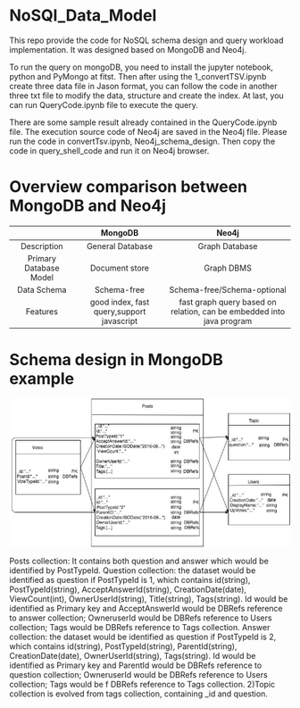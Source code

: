 # NoSQl_Data_Model
This repo provide the code for NoSQL schema design and query workload implementation. It was designed based on MongoDB and Neo4j.

To run the query on mongoDB, you need to install the jupyter notebook, python and PyMongo at fitst. Then after using the 1_convertTSV.ipynb create three data file in Jason format, you can follow the code in another three  txt file to modify the data, structure and create the index. At last, you can run QueryCode.ipynb file to execute the query. 

There are some sample result already contained in the QueryCode.ipynb file. The execution source code of Neo4j are saved in the Neo4j file. Please run the code in convertTsv.ipynb, Neo4j_schema_design. Then copy the code in query_shell_code and run it on Neo4j browser. 

# Overview comparison between MongoDB and Neo4j
|      | MongoDB | Neo4j |
|:--------------:|:----------------:|:----------------:|
| Description|  General Database    | Graph Database  |
| Primary Database Model| Document store | Graph DBMS|
| Data Schema|  Schema-free | Schema-free/Schema-optional |
| Features | good index, fast query,support javascript | fast graph query based on relation, can be embedded into java program|


# Schema design in MongoDB example

![image](https://github.com/FredericChai/NoSQl_Data_Model/blob/master/src/1.jpg)

Posts collection: It contains both question and answer which would be identified by PostTypeId.
Question collection: the dataset would be identified as question if PostTypeId is 1, which contains id(string), PostTypeId(string), AcceptAnswerId(string), CreationDate(date), ViewCount(int), OwnerUserId(string), Title(string), Tags(string). Id would be identified as Primary key and AcceptAnswerId would be DBRefs reference to answer collection; OwneruserId would be DBRefs reference to Users collection; Tags would be DBRefs reference to Tags collection. 
Answer collection: the dataset would be identified as question if PostTypeId is 2, which contains id(string), PostTypeId(string), ParentId(string), CreationDate(date), OwnerUserId(string), Tags(string). Id would be identified as Primary key and ParentId would be DBRefs reference to question collection; OwneruserId would be DBRefs reference to Users collection; Tags would be f DBRefs reference to Tags collection.  2)Topic collection is evolved from tags collection, containing _id and question.

